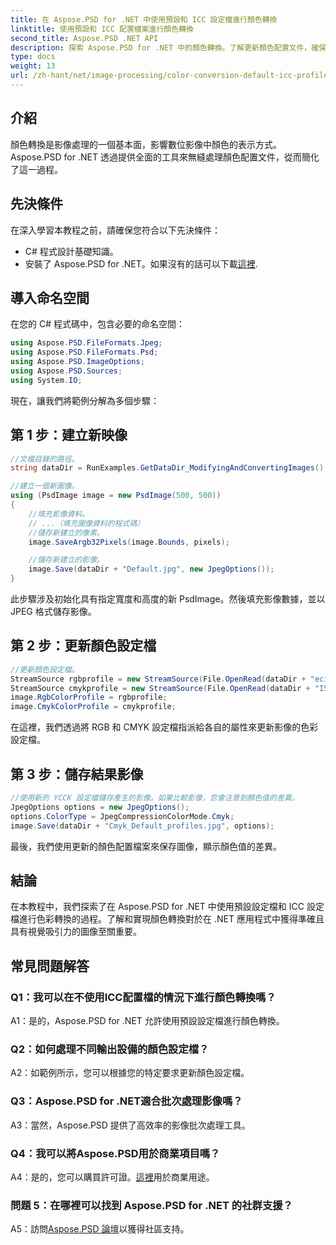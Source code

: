 ```yaml
---
title: 在 Aspose.PSD for .NET 中使用預設和 ICC 設定檔進行顏色轉換
linktitle: 使用預設和 ICC 配置檔案進行顏色轉換
second_title: Aspose.PSD .NET API
description: 探索 Aspose.PSD for .NET 中的顏色轉換。了解更新顏色配置文件，確保生動且準確的視覺效果。
type: docs
weight: 13
url: /zh-hant/net/image-processing/color-conversion-default-icc-profiles/
---
```

## 介紹

顏色轉換是影像處理的一個基本面，影響數位影像中顏色的表示方式。 Aspose.PSD for .NET 透過提供全面的工具來無縫處理顏色配置文件，從而簡化了這一過程。

## 先決條件

在深入學習本教程之前，請確保您符合以下先決條件：

- C# 程式設計基礎知識。
- 安裝了 Aspose.PSD for .NET。如果沒有的話可以下載[這裡](https://releases.aspose.com/psd/net/).

## 導入命名空間

在您的 C# 程式碼中，包含必要的命名空間：

```csharp
using Aspose.PSD.FileFormats.Jpeg;
using Aspose.PSD.FileFormats.Psd;
using Aspose.PSD.ImageOptions;
using Aspose.PSD.Sources;
using System.IO;
```

現在，讓我們將範例分解為多個步驟：

## 第 1 步：建立新映像

```csharp
//文檔目錄的路徑。
string dataDir = RunExamples.GetDataDir_ModifyingAndConvertingImages();

//建立一個新圖像。
using (PsdImage image = new PsdImage(500, 500))
{
    //填充影像資料。
    // ...（填充圖像資料的程式碼）
    //儲存新建立的像素。
    image.SaveArgb32Pixels(image.Bounds, pixels);

    //儲存新建立的影像。
    image.Save(dataDir + "Default.jpg", new JpegOptions());
}
```

此步驟涉及初始化具有指定寬度和高度的新 PsdImage。然後填充影像數據，並以 JPEG 格式儲存影像。

## 第 2 步：更新顏色設定檔

```csharp
//更新顏色設定檔。
StreamSource rgbprofile = new StreamSource(File.OpenRead(dataDir + "eciRGB_v2.icc"));
StreamSource cmykprofile = new StreamSource(File.OpenRead(dataDir + "ISOcoated_v2_FullGamut4.icc"));
image.RgbColorProfile = rgbprofile;
image.CmykColorProfile = cmykprofile;
```

在這裡，我們透過將 RGB 和 CMYK 設定檔指派給各自的屬性來更新影像的色彩設定檔。

## 第 3 步：儲存結果影像

```csharp
//使用新的 YCCK 設定檔儲存產生的影像。如果比較影像，您會注意到顏色值的差異。
JpegOptions options = new JpegOptions();
options.ColorType = JpegCompressionColorMode.Cmyk;
image.Save(dataDir + "Cmyk_Default_profiles.jpg", options);
```

最後，我們使用更新的顏色配置檔案來保存圖像，顯示顏色值的差異。

## 結論

在本教程中，我們探索了在 Aspose.PSD for .NET 中使用預設設定檔和 ICC 設定檔進行色彩轉換的過程。了解和實現顏色轉換對於在 .NET 應用程式中獲得準確且具有視覺吸引力的圖像至關重要。

## 常見問題解答

### Q1：我可以在不使用ICC配置檔的情況下進行顏色轉換嗎？

A1：是的，Aspose.PSD for .NET 允許使用預設設定檔進行顏色轉換。

### Q2：如何處理不同輸出設備的顏色設定檔？

A2：如範例所示，您可以根據您的特定要求更新顏色設定檔。

### Q3：Aspose.PSD for .NET適合批次處理影像嗎？

A3：當然，Aspose.PSD 提供了高效率的影像批次處理工具。

### Q4：我可以將Aspose.PSD用於商業項目嗎？

 A4：是的，您可以購買許可證。[這裡](https://purchase.aspose.com/buy)用於商業用途。

### 問題 5：在哪裡可以找到 Aspose.PSD for .NET 的社群支援？

 A5：訪問[Aspose.PSD 論壇](https://forum.aspose.com/c/psd/34)以獲得社區支持。